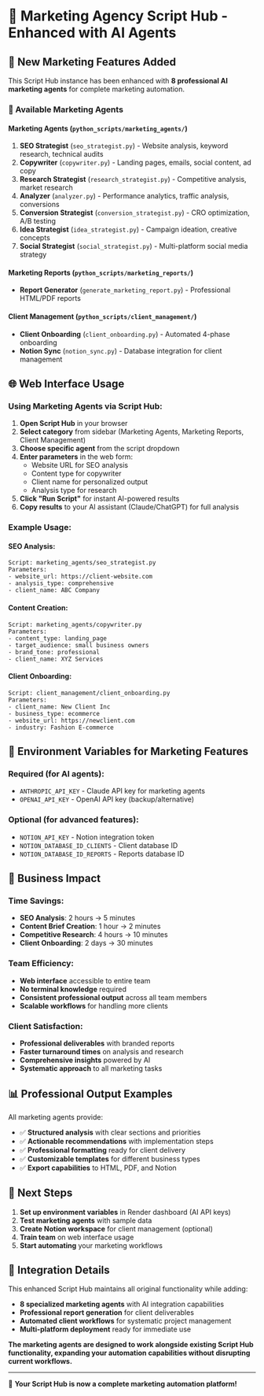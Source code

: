 # 🚀 Marketing Agency Script Hub - Enhanced with AI Agents

## 🎯 New Marketing Features Added
This Script Hub instance has been enhanced with **8 professional AI marketing agents** for complete marketing automation.

### 🤖 Available Marketing Agents

#### **Marketing Agents** (`python_scripts/marketing_agents/`)
1. **SEO Strategist** (`seo_strategist.py`) - Website analysis, keyword research, technical audits
2. **Copywriter** (`copywriter.py`) - Landing pages, emails, social content, ad copy
3. **Research Strategist** (`research_strategist.py`) - Competitive analysis, market research
4. **Analyzer** (`analyzer.py`) - Performance analytics, traffic analysis, conversions
5. **Conversion Strategist** (`conversion_strategist.py`) - CRO optimization, A/B testing
6. **Idea Strategist** (`idea_strategist.py`) - Campaign ideation, creative concepts
7. **Social Strategist** (`social_strategist.py`) - Multi-platform social media strategy

#### **Marketing Reports** (`python_scripts/marketing_reports/`)
- **Report Generator** (`generate_marketing_report.py`) - Professional HTML/PDF reports

#### **Client Management** (`python_scripts/client_management/`)
- **Client Onboarding** (`client_onboarding.py`) - Automated 4-phase onboarding
- **Notion Sync** (`notion_sync.py`) - Database integration for client management

## 🌐 Web Interface Usage

### Using Marketing Agents via Script Hub:
1. **Open Script Hub** in your browser
2. **Select category** from sidebar (Marketing Agents, Marketing Reports, Client Management)
3. **Choose specific agent** from the script dropdown
4. **Enter parameters** in the web form:
   - Website URL for SEO analysis
   - Content type for copywriter
   - Client name for personalized output
   - Analysis type for research
5. **Click "Run Script"** for instant AI-powered results
6. **Copy results** to your AI assistant (Claude/ChatGPT) for full analysis

### Example Usage:

#### SEO Analysis:
```
Script: marketing_agents/seo_strategist.py
Parameters:
- website_url: https://client-website.com
- analysis_type: comprehensive
- client_name: ABC Company
```

#### Content Creation:
```
Script: marketing_agents/copywriter.py
Parameters:
- content_type: landing_page
- target_audience: small business owners
- brand_tone: professional
- client_name: XYZ Services
```

#### Client Onboarding:
```
Script: client_management/client_onboarding.py
Parameters:
- client_name: New Client Inc
- business_type: ecommerce
- website_url: https://newclient.com
- industry: Fashion E-commerce
```

## 🔧 Environment Variables for Marketing Features

### Required (for AI agents):
- `ANTHROPIC_API_KEY` - Claude API key for marketing agents
- `OPENAI_API_KEY` - OpenAI API key (backup/alternative)

### Optional (for advanced features):
- `NOTION_API_KEY` - Notion integration token
- `NOTION_DATABASE_ID_CLIENTS` - Client database ID
- `NOTION_DATABASE_ID_REPORTS` - Reports database ID

## 🎯 Business Impact

### Time Savings:
- **SEO Analysis**: 2 hours → 5 minutes
- **Content Brief Creation**: 1 hour → 2 minutes
- **Competitive Research**: 4 hours → 10 minutes
- **Client Onboarding**: 2 days → 30 minutes

### Team Efficiency:
- **Web interface** accessible to entire team
- **No terminal knowledge** required
- **Consistent professional output** across all team members
- **Scalable workflows** for handling more clients

### Client Satisfaction:
- **Professional deliverables** with branded reports
- **Faster turnaround times** on analysis and research
- **Comprehensive insights** powered by AI
- **Systematic approach** to all marketing tasks

## 📊 Professional Output Examples

All marketing agents provide:
- ✅ **Structured analysis** with clear sections and priorities
- ✅ **Actionable recommendations** with implementation steps
- ✅ **Professional formatting** ready for client delivery
- ✅ **Customizable templates** for different business types
- ✅ **Export capabilities** to HTML, PDF, and Notion

## 🚀 Next Steps

1. **Set up environment variables** in Render dashboard (AI API keys)
2. **Test marketing agents** with sample data
3. **Create Notion workspace** for client management (optional)
4. **Train team** on web interface usage
5. **Start automating** your marketing workflows

## 🔗 Integration Details

This enhanced Script Hub maintains all original functionality while adding:
- **8 specialized marketing agents** with AI integration capabilities
- **Professional report generation** for client deliverables
- **Automated client workflows** for systematic project management
- **Multi-platform deployment** ready for immediate use

**The marketing agents are designed to work alongside existing Script Hub functionality, expanding your automation capabilities without disrupting current workflows.**

---

🎉 **Your Script Hub is now a complete marketing automation platform!**
